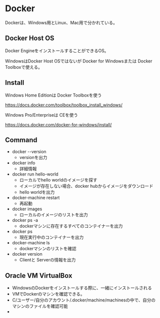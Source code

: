 # Docker

Dockerは、Windows用とLinux、Mac用で分かれている。

## Docker Host OS

Docker EngineをインストールすることができるOS。

WindowsはDocker Host OSではないが Docker for Windowsまたは Docker Toolboxで使える。

## Install

Windows Home Editionは Docker Toolboxを使う

https://docs.docker.com/toolbox/toolbox_install_windows/

Windows Pro/Enterpriseは CEを使う

https://docs.docker.com/docker-for-windows/install/


## Command

- docker --version
  - versionを出力
- docker info
  - 詳細情報
- docker run hello-world
  - ローカルでhello worldのイメージを探す
  - イメージが存在しない場合、docker hubからイメージをダウンロード
  - hello worldを出力
-  docker-machine restart
   -  再起動
-  docker images
   - ローカルのイメージのリストを出力
 - docker ps -a
   - dockerマシンに存在するすべてのコンテイナーを出力
 - docker ps
   - 現在実行中のコンテイナーを出力
 - docker-machine ls
   - dockerマシンのリストを確認
 - docker version
   - Clientと Serverの情報を出力

## Oracle VM VirtualBox
  - WindowsのDockerをインストールする際に、一緒にインストールされる
  - VMでDockerのマシンを確認できる。
  - C/ユーザー/自分のアカウント/.docker/machine/machinesの中で、自分のマシンのファイルを確認可能
  - 